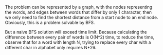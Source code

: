 The problem can be represented by a graph, with the nodes representing the words, and edges between words that differ by only 1 character, then we only need to find the shortest distance from a start node to an end node. Obviously, this is a problem solvable by BFS.

But a naive BFS solution will exceed time limit. Because calculating the difference between every pair of words is O(N^2) time, to reduce the time, observe that for a word with length N, trying to replace every char with a different char in alphabet only requires N\*26.
